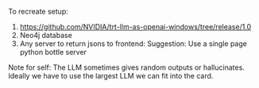 To recreate setup:
  1. https://github.com/NVIDIA/trt-llm-as-openai-windows/tree/release/1.0
  2. Neo4j database
  3. Any server to return jsons to frontend: Suggestion: Use a single page python bottle server

Note for self: The LLM sometimes gives random outputs or hallucinates. Ideally we have to use the largest LLM we can fit into the card.
